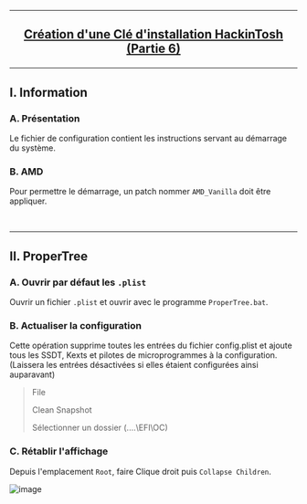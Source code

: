 --------------------------------------------------------------------------------------------------------------------------
## <p align='center'> [Création d'une Clé d'installation HackinTosh (Partie 6)](https://dortania.github.io/OpenCore-Install-Guide/config.plist/) </p>

--------------------------------------------------------------------------------------------------------------------------
## I. Information
### A. Présentation
Le fichier de configuration contient les instructions servant au démarrage du système.

### B. AMD
Pour permettre le démarrage, un patch nommer `AMD_Vanilla` doit être appliquer.

<br />

--------------------------------------------------------------------------------------------------------------------------
## II. ProperTree
### A. Ouvrir par défaut les `.plist`
Ouvrir un fichier `.plist` et ouvrir avec le programme `ProperTree.bat`.

### B. Actualiser la configuration
Cette opération supprime toutes les entrées du fichier config.plist et ajoute tous les SSDT, Kexts et pilotes de microprogrammes à la configuration. (Laissera les entrées désactivées si elles étaient configurées ainsi auparavant)

> File
>
> Clean Snapshot
>
> Sélectionner un dossier (....\EFI\OC)

### C. Rétablir l'affichage
Depuis l'emplacement `Root`, faire Clique droit puis `Collapse Children`.

![image](https://github.com/user-attachments/assets/056028c4-34bf-469f-9a44-204dac8307ad)



